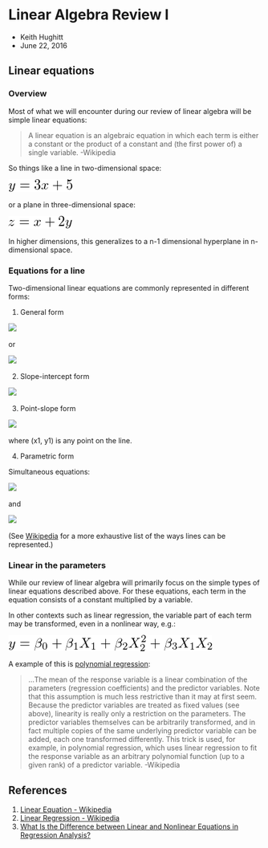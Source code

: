 Linear Algebra Review I
=======================

- Keith Hughitt
- June 22, 2016

## Linear equations

### Overview

Most of what we will encounter during our review of linear algebra will be
simple linear equations:

> A linear equation is an algebraic equation in which each term is either a
> constant or the product of a constant and (the first power of) a single
> variable. -Wikipedia

So things like a line in two-dimensional space:

![a line](img/line.png)

or a plane in three-dimensional space:

![a plane](img/plane.png)

In higher dimensions, this generalizes to a n-1 dimensional hyperplane in
n-dimensional space.

### Equations for a line

Two-dimensional linear equations are commonly represented in different forms:

1. General form

![](https://wikimedia.org/api/rest_v1/media/math/render/svg/7c13e5e90c7908cacad9eaf243508935906621fe)

or

![](https://wikimedia.org/api/rest_v1/media/math/render/svg/9f49e4113c4334c1b196d30f59e52ebf690aea71)

2. Slope-intercept form

![](https://wikimedia.org/api/rest_v1/media/math/render/svg/753facd3de6ab64fa1cefd9a176437ed977e2979)

3. Point-slope form

![](https://wikimedia.org/api/rest_v1/media/math/render/svg/6b2be8b9932f9656b8f3dca57cb4832653d10331)

where (x1, y1) is any point on the line.

4. Parametric form

Simultaneous equations:

![](https://wikimedia.org/api/rest_v1/media/math/render/svg/d19f316585d11d422d808b377b17d7f627570e2e)

and

![](https://wikimedia.org/api/rest_v1/media/math/render/svg/3c2b75dc06a35310bf2a8512b0d120a1d53765af)

(See [Wikipedia](https://en.wikipedia.org/wiki/Linear_equation#Forms_for_two-dimensional_linear_equations)
for a more exhaustive list of the ways lines can be represented.)

### Linear in the parameters

While our review of linear algebra will primarily focus on the simple types of
linear equations described above. For these equations, each term in the
equation consists of a constant multiplied by a variable.

In other contexts such as linear regression, the variable part of each term may
be transformed, even in a nonlinear way, e.g.:

<!-- 
y = \beta_0 + \beta_1 X_1 + \beta_2 X_2^2 + \beta_3 X_1 X_2
-->
![linear in the parameters](img/linear_in_the_parameters_example.png)

A example of this is [polynomial regression](https://en.wikipedia.org/wiki/Polynomial_regression):

> ...The mean of the response variable is a linear combination of the parameters 
> (regression coefficients) and the predictor variables. Note that this
> assumption is much less restrictive than it may at first seem. Because the
> predictor variables are treated as fixed values (see above), linearity is
> really only a restriction on the parameters. The predictor variables themselves
> can be arbitrarily transformed, and in fact multiple copies of the same
> underlying predictor variable can be added, each one transformed differently.
> This trick is used, for example, in polynomial regression, which uses linear 
> regression to fit the response variable as an arbitrary polynomial function 
> (up to a given rank) of a predictor variable.
> -Wikipedia

References
----------

1. [Linear Equation - Wikipedia](https://en.wikipedia.org/wiki/Linear_equation)
2. [Linear Regression - Wikipedia](https://en.wikipedia.org/wiki/Linear_regression)
3. [What Is the Difference between Linear and Nonlinear Equations in Regression Analysis?](http://blog.minitab.com/blog/adventures-in-statistics/what-is-the-difference-between-linear-and-nonlinear-equations-in-regression-analysis)
